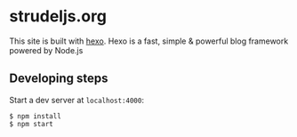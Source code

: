 # strudeljs.org

This site is built with [hexo](http://hexo.io/). Hexo is a fast, simple & powerful blog framework powered by Node.js

## Developing steps

Start a dev server at `localhost:4000`:

```
$ npm install
$ npm start
```
